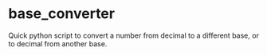 # base_converter
Quick python script to convert a number from decimal to a different base, or to decimal from another base. 
